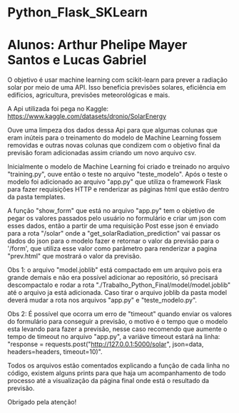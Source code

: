 # Python_Flask_SKLearn
# Alunos: Arthur Phelipe Mayer Santos e Lucas Gabriel

O objetivo é usar machine learning com scikit-learn para prever a radiação solar por meio de uma API. Isso beneficia previsões solares, eficiência em edifícios, agricultura, previsões meteorológicas e mais.

A Api utilizada foi pega no Kaggle: https://www.kaggle.com/datasets/dronio/SolarEnergy

Ouve uma limpeza dos dados dessa Api para que algumas colunas que eram inúteis para o treinamento do modelo de Machine Learning fossem removidas e outras novas colunas que condizem com o objetivo final da previsão foram adicionadas assim criando um novo arquivo csv.

Inicialmente o modelo de Machine Learning foi criado e treinado no arquivo "training.py", ouve então o teste no arquivo "teste_modelo".
Após o teste o modelo foi adicionado ao arquivo "app.py" que utiliza o framework Flask para fazer requisições HTTP e renderizar as páginas html que estão dentro da pasta templates.

A função "show_form" que está no arquivo "app.py" tem o objetivo de pegar os valores passados pelo usuário no formulário e criar um json com esses dados, então a partir de uma requisição Post esse json é enviado para a rota "/solar" onde a "get_solarRadiation_prediction"
vai passar os dados do json para o modelo fazer e retornar o valor da previsão para o '/form', que utiliza esse valor como parâmetro para renderizar a pagina "prev.html" que mostrará o valor da previsão.

Obs 1: o arquivo "model.joblib" está compactado em um arquivo pois era grande demais e não era possível adicionar ao repositório, só precisará descompactalo e rodar a rota  "./Trabalho_Python_Final/model/model.joblib" até o arquivo ja está adicionada. Caso tirar o arquivo
joblib da pasta model deverá mudar a rota nos arquivos "app.py" e "teste_modelo.py".

Obs 2: É possível que ocorra um erro de "timeout" quando enviar os valores do formulário para conseguir a previsão, o motivo é o tempo que o modelo esta levando para fazer a previsão, nesse caso recomendo que aumente o tempo de timeout no arquivo "app.py", a variáve
timeout estará na linha: 
"response = requests.post("http://127.0.0.1:5000/solar", json=data, headers=headers, timeout=10)".

Todos os arquivos estão comentados explicando a função de cada linha no código, existem alguns prints para que haja um acompanhamento de todo processo até a visualização da página final onde está o resultado da previsão. 

Obrigado pela atenção!
